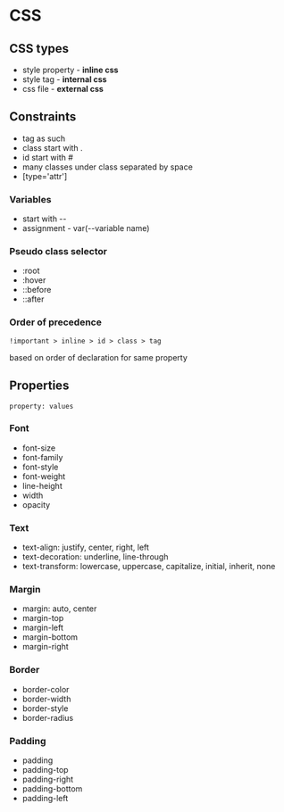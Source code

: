 # CSS

## CSS types
* style property - **inline css**
* style tag - **internal css**
* css file - **external css**

## Constraints

* tag as such
* class start with .
* id start with #
* many classes under class separated by space
* [type='attr']

### Variables
* start with --
* assignment - var(--variable name)

### Pseudo class selector

* :root
* <tag>:hover
* <tag>::before
* <tag>::after

### Order of precedence
```
!important > inline > id > class > tag
```
based on order of declaration for same property

## Properties
`property: values`

### Font
* font-size
* font-family
* font-style
* font-weight
* line-height
* width
* opacity

### Text
* text-align: justify, center, right, left
* text-decoration: underline, line-through
* text-transform: lowercase, uppercase, capitalize, initial, inherit, none

### Margin
* margin: auto, center
* margin-top
* margin-left
* margin-bottom
* margin-right

### Border
* border-color
* border-width
* border-style
* border-radius

### Padding
* padding
* padding-top
* padding-right
* padding-bottom
* padding-left
